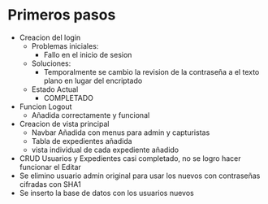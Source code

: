 # Primeros pasos

- Creacion del login
  - Problemas iniciales:
    - Fallo en el inicio de sesion
  - Soluciones:
    - Temporalmente se cambio la revision de la contraseña a el texto plano en lugar del encriptado
  - Estado Actual
    - COMPLETADO
- Funcion Logout
  - Añadida correctamente y funcional
- Creacion de vista principal
  - Navbar Añadida con menus para admin y capturistas
  - Tabla de expedientes añadida
  - vista individual de cada expediente añadido
- CRUD Usuarios y Expedientes casi completado, no se logro hacer funcionar el Editar
- Se elimino usuario admin original para usar los nuevos con contraseñas cifradas con SHA1
- Se inserto la base de datos con los usuarios nuevos
